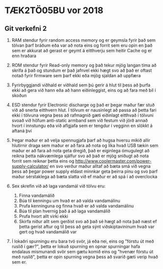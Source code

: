 TÆK2TÖ05BU vor 2018
===================
Git verkefni 2
--------------

1. RAM stendur fyrir random access memory og er geymsla fyrir það sem tölvan þarf bráðum eða var að nota eins og forrit sem eru opin en það sem er akkurat að gerast er geymt á eitthverju sem heitir Cache og er enn hraðara

2. ROM stendur fyrir Read-only memory og það tekur mjög langan tíma að skrifa á það og stundum er það jafnvel ekki hægt svo að það er oftast notað fyrir firmware sem þarf ekki eða mjög sjaldan að uppfæra

3. Fyrirbyggjandi viðhald er viðhald sem þú gerir á hlut til þess að þurfa ekki að gera við hann eða að hann eiðinleggist, eins og að fara með bíl í skoðun

4. ESD stendur fyrir Electronic discharge og það er þegar maður fær stuð við að snerta eitthvern hlut. Í tölvum er nausinlegt að passa að þetta fari ekki í tölvuna vegna þess að rafmagnið gæti eiðinlagt eitthvað í tölvuni svoað við höfum anti-static armband sem við festum við jörð annað hvort í innstungu eða við aflgjafa sem er tengdur í vegginn en slökkt á aftaná því

5. Þegar maður er að velja spennugjafa þarf að hugsa hversu mikið allir hlutirnir draga sem maður er að fara að nota og líka hvað USB tækin sem maður er að fara að nota geta dregið, það er eiginlega ómugulegt að reikna þetta nákvæmlega sjálfur svo að það er mjög sniðugt að nota forrit sem reiknar þetta eins og http://www.coolermaster.com/power-supply-calculator/ en svo verður maður alltaf að bæta smá við vegna þess að þegar power supply eldast minnkar geta þeirra pínu og svo þarf maður sérstaklega að bæta slatta við ef maður er að spá í að overclocka

6. Sex skrefin við að laga vandamál við tölvu eru:
	1. Finna vandamálið
	2. Búa til kenningu um hvað er að valda vandamálinu
	3. Prufa kenninguna og finna hvað er að valda vandamálinu
	4. Búa til plan hvernig það á að laga vandamálið
	5. Prufa hvort allt virki ekki
	6. Skirfa niður allt sem gerðist svo að það sé hægt að nota það næst ef þetta gerist aftur og til þess að geta sýnt viðskiptavininum hvað var gert og hvað vandamálið var

7. Í lokaðri spurningu eru bara tvö svör, já eða nei, eins og "fórstu út með ruslið í gær?", þetta er lokuð spurning en opnar spurningar hafa endalaus mismunandi svör sem gætu komið eins og "hvenær fórstu út með ruslið", þetta er opin spurning vegna þess að svarið gæti verip hvað sem er.

 